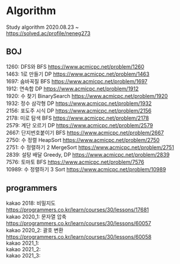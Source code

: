 # Algorithm
Study algorithm 2020.08.23 ~  
https://solved.ac/profile/neneg273  

## BOJ
1260: DFS와 BFS https://www.acmicpc.net/problem/1260  
1463: 1로 만들기 DP https://www.acmicpc.net/problem/1463  
1697: 숨바꼭질 BFS https://www.acmicpc.net/problem/1697  
1912: 연속합 DP https://www.acmicpc.net/problem/1912  
1920: 수 찾기 BinarySearch https://www.acmicpc.net/problem/1920  
1932: 정수 삼각형 DP https://www.acmicpc.net/problem/1932  
2156: 포도주 시식 DP https://www.acmicpc.net/problem/2156  
2178: 미로 탐색 BFS https://www.acmicpc.net/problem/2178  
2579: 계단 오르기 DP https://www.acmicpc.net/problem/2579  
2667: 단지번호붙이기 BFS https://www.acmicpc.net/problem/2667  
2750: 수 정렬 HeapSort https://www.acmicpc.net/problem/2750  
2751: 수 정렬하기 2 MergeSort https://www.acmicpc.net/problem/2751  
2839: 설탕 배달 Greedy, DP https://www.acmicpc.net/problem/2839  
7576: 토마토 BFS https://www.acmicpc.net/problem/7576  
10989: 수 정렬하기 3 Sort https://www.acmicpc.net/problem/10989  
  
  
## programmers
kakao 2018: 비밀지도 https://programmers.co.kr/learn/courses/30/lessons/17681  
kakao 2020_1: 문자열 압축 https://programmers.co.kr/learn/courses/30/lessons/60057  
kakao 2020_2: 괄호 변환 https://programmers.co.kr/learn/courses/30/lessons/60058  
kakao 2021_1:  
kakao 2021_2:  
kakao 2021_3:  
